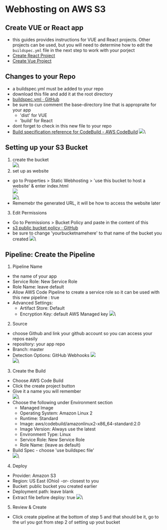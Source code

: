 # Webhosting on AWS S3

## Create VUE or React app

- this guides provides instructions for VUE and React projects. Other projects can be used, but you will need to determine how to edit the `buildspec.yml` file in the next step to work with your porject
- [Create React Project](https://reactjs.org/docs/create-a-new-react-app.html)
- [Create Vue Project](https://cli.vuejs.org/guide/creating-a-project.html)

## Changes to your Repo

- a buildspec.yml must be added to your repo
- download this file and add it at the root directory
- [buildspec.yml · GitHub](https://gist.github.com/aaronjenkins/197e46cb58dd77c2ba4a817139f4d856)
- be sure to cun comment the base-directory line that is appropraite for your app
  - 'dist' for VUE
  - 'build' for React
- dont forget to check in this new file to your repo
- [Build specification reference for CodeBuild - AWS CodeBuild](https://docs.aws.amazon.com/codebuild/latest/userguide/build-spec-ref.html)
  ![](WebHostingOnS3ScreenShots/buildspecymllocation.png)\

## Setting up your S3 Bucket

1. create the bucket \
   ![](WebHostingOnS3ScreenShots/s3bucketcreation.png)\
2. set up as website

- go to Properties > Static Webhosting > 'use this bucket to host a website' & enter index.html\
   ![](WebHostingOnS3ScreenShots/enablestaticwebhosting1.png)\
   ![](WebHostingOnS3ScreenShots/enablestaticwebhosting2.png)\
- Rememebr the generated URL, it will be how to access the website later

3. Edit Permissions

- Go to Permissions > Bucket Policy and paste in the content of this
- [s3 public bucket policy · GitHub](https://gist.github.com/aaronjenkins/a4d0791944ad0e83c7658fc9c1a88514)
- be sure to change 'yourbucketnamehere' to that name of the bucket you created
![](WebHostingOnS3ScreenShots/s3bucketpolicy.png)\

## Pipeline: Create the Pipeline

1. Pipeline Name

- the name of your app
- Service Role: New Service Role
- Role Name: leave default
- Allow AWS Code Pipeline to create a service role so it can be used with this new pipeline : true
- Advanced Settings:
  - Artifact Store: Default
  - Encryption Key: default AWS Managed key
![](WebHostingOnS3ScreenShots/pipelinesetup-name.png)\

2. Source

- choose Github and link your github account so you can access your repos easily
- repository: your app repo
- Branch: master
- Detection Options: GitHub Webhooks
![](WebHostingOnS3ScreenShots/pipelinesetup-source1.png)\
![](WebHostingOnS3ScreenShots/pipelinesetup-source2.png)\

3. Create the Build

- Choose AWS Code Build
- Click the create project button
- Give it a name you will remember\
![](WebHostingOnS3ScreenShots/pipelinesetup-buildstage1.png)\
- Choose the following under Environment section
  - Managed Image
  - Operating System: Amazon Linux 2
  - Runtime: Standard
  - Image: aws/codebuild/amazonlinux2-x86_64-standard:2.0
  - Image Version: Always use the latest
  - Environment Type: Linux
  - Service Role: New Service Role
  - Role Name: (leave as default)
- Build Spec - choose 'use buildspec file'\
![](WebHostingOnS3ScreenShots/pipelinesetup-buildstage2.png)\

4. Deploy

- Provider: Amazon S3
- Region: US East (Ohio) -or- closest to you
- Bucket: public bucket you created earlier
- Deployment path: leave blank
- Extract file before deploy: true
![](WebHostingOnS3ScreenShots/pipelinesetup-deploystage.png)\

5. Review & Create
- Click create pipeline at the bottom of step 5 and that should be it, go to the url you got from step 2 of setting up yout bucket
